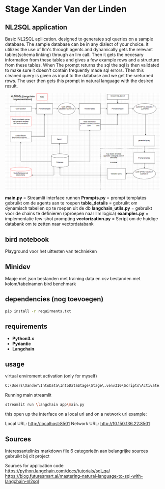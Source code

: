
# Stage Xander Van der Linden

## NL2SQL application

Basic NL2SQL apllication. designed to generates sql queries on a sample database. The sample database can be in any dialect of your choice. It utilizes the use of llm's through agents and dynamically gets the relevant tables(schema linking) through an llm call. Then it gets the necesary information from these tables and gives a few example rows and a structure from these tables. When The prompt returns the sql the sql is then validated to make sure it doesn't contain frequently made sql errors. Then this cleaned query is given as input to the database and we get the sreturned rows. The user then gets this prompt in natural language with the desired result.

![alt text](image.png)

**main.py** = Streamlit interface runnen
**Prompts.py** = prompt templates gebruikt om de agents aan te roepen
**table_details** = gebruikt om dynamisch tabellen op te roepen uit de db
**langchain_utils.py** = gebruikt voor de chains te definieren (oproepen naar llm logica)
**examples.py** = implementatie few-shot prompting
**vectorization.py** = Script om de huidige databank om te zetten naar vectordatabank

## bird notebook

Playground voor het uittesten van technieken

## Minidev

Mapje met json bestanden met training data en csv bestanden met kolom/tabelnamen bird benchmark

## dependencies (nog toevoegen)

```bash
pip install -r requirments.txt
```

## requirements

- **Python3.x**
- **Pydantic**
- **Langchain**

## usage

virtual enviroment activation (only for myself)

```bash
C:\Users\Xander\IntoData\IntoDataStage\Stage\.venv310\Scripts\Activate.ps1
```

Running main streamlit

```bash
streamlit run \langchain app\main.py 
```

this open up the interface on a local url and on a network url
example:

  Local URL: <http://localhost:8501>
  Network URL: <http://10.150.136.22:8501>

## Sources

Interessantelinks markdown file
6 categorieën aan belangrijke sources gebruikt bij dit project

Sources for application code
<https://python.langchain.com/docs/tutorials/sql_qa/>
<https://blog.futuresmart.ai/mastering-natural-language-to-sql-with-langchain-nl2sql>
